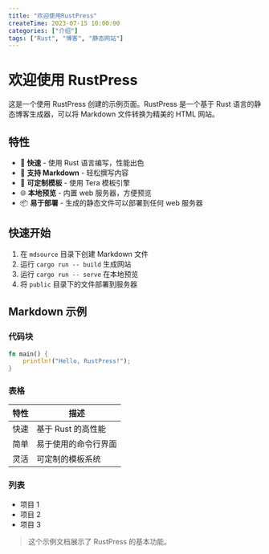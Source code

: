 ```yaml
---
title: "欢迎使用RustPress"
createTime: 2023-07-15 10:00:00
categories: ["介绍"]
tags: ["Rust", "博客", "静态网站"]
---
```


# 欢迎使用 RustPress

这是一个使用 RustPress 创建的示例页面。RustPress 是一个基于 Rust 语言的静态博客生成器，可以将 Markdown 文件转换为精美的 HTML 网站。

## 特性

- 🚀 **快速** - 使用 Rust 语言编写，性能出色
- 📝 **支持 Markdown** - 轻松撰写内容
- 🎨 **可定制模板** - 使用 Tera 模板引擎
- 🌐 **本地预览** - 内置 web 服务器，方便预览
- 📦 **易于部署** - 生成的静态文件可以部署到任何 web 服务器

## 快速开始

1. 在 `mdsource` 目录下创建 Markdown 文件
2. 运行 `cargo run -- build` 生成网站
3. 运行 `cargo run -- serve` 在本地预览
4. 将 `public` 目录下的文件部署到服务器

## Markdown 示例

### 代码块

```rust
fn main() {
    println!("Hello, RustPress!");
}
```

### 表格

| 特性 | 描述 |
|------|------|
| 快速 | 基于 Rust 的高性能 |
| 简单 | 易于使用的命令行界面 |
| 灵活 | 可定制的模板系统 |

### 列表

- 项目 1
- 项目 2
- 项目 3

> 这个示例文档展示了 RustPress 的基本功能。
